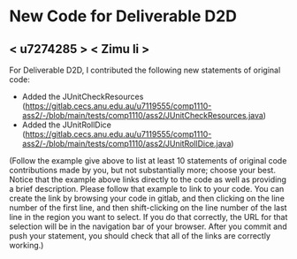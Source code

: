 # New Code for Deliverable D2D

## < u7274285 > < Zimu li >

For Deliverable D2D, I contributed the following new statements of original code:

- Added the JUnitCheckResources (https://gitlab.cecs.anu.edu.au/u7119555/comp1110-ass2/-/blob/main/tests/comp1110/ass2/JUnitCheckResources.java)
- Added the JUnitRollDice (https://gitlab.cecs.anu.edu.au/u7119555/comp1110-ass2/-/blob/main/tests/comp1110/ass2/JUnitRollDice.java)

(Follow the example give above to list at least 10 statements of original code contributions made by you, but not substantially more; choose your best. Notice that the example above links directly to the code as well as providing a brief description.   Please follow that example to link to your code.  You can create the link by browsing your code in gitlab, and then clicking on the line number of the first line, and then shift-clicking on the line number of the last line in the region you want to select.  If you do that correctly, the URL for that selection will be in the navigation bar of your browser.  After you commit and push your statement, you should check that all of the links are correctly working.)